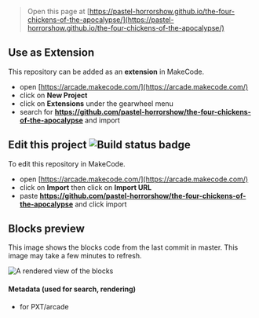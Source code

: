  


> Open this page at [https://pastel-horrorshow.github.io/the-four-chickens-of-the-apocalypse/](https://pastel-horrorshow.github.io/the-four-chickens-of-the-apocalypse/)

## Use as Extension

This repository can be added as an **extension** in MakeCode.

* open [https://arcade.makecode.com/](https://arcade.makecode.com/)
* click on **New Project**
* click on **Extensions** under the gearwheel menu
* search for **https://github.com/pastel-horrorshow/the-four-chickens-of-the-apocalypse** and import

## Edit this project ![Build status badge](https://github.com/pastel-horrorshow/the-four-chickens-of-the-apocalypse/workflows/MakeCode/badge.svg)

To edit this repository in MakeCode.

* open [https://arcade.makecode.com/](https://arcade.makecode.com/)
* click on **Import** then click on **Import URL**
* paste **https://github.com/pastel-horrorshow/the-four-chickens-of-the-apocalypse** and click import

## Blocks preview

This image shows the blocks code from the last commit in master.
This image may take a few minutes to refresh.

![A rendered view of the blocks](https://github.com/pastel-horrorshow/the-four-chickens-of-the-apocalypse/raw/master/.github/makecode/blocks.png)

#### Metadata (used for search, rendering)

* for PXT/arcade
<script src="https://makecode.com/gh-pages-embed.js"></script><script>makeCodeRender("{{ site.makecode.home_url }}", "{{ site.github.owner_name }}/{{ site.github.repository_name }}");</script>
